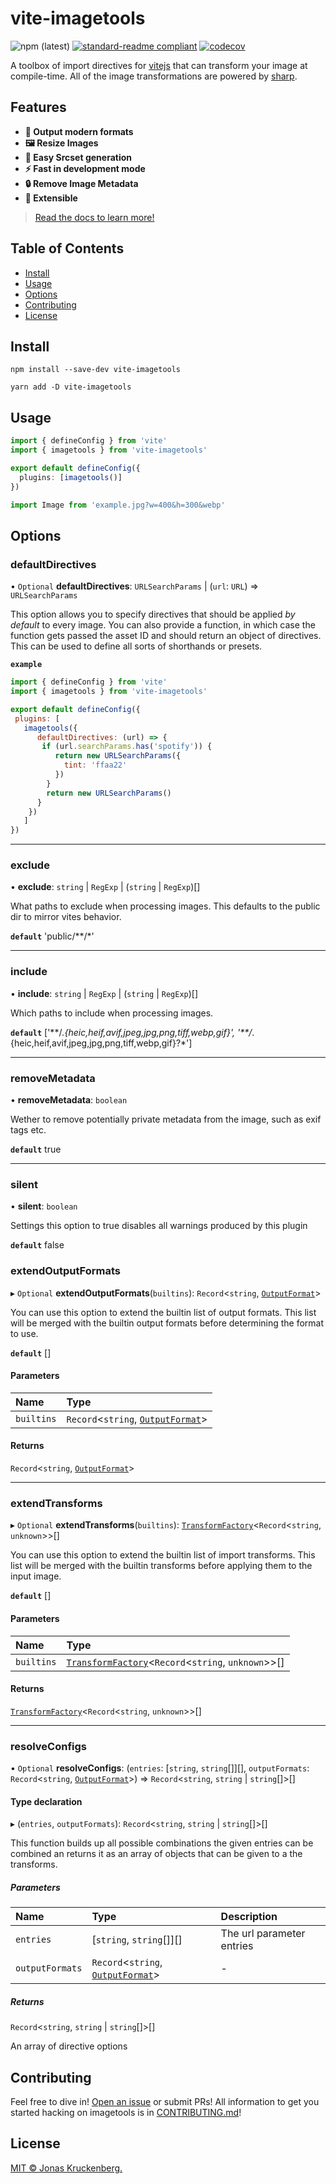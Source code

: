 # vite-imagetools

<!-- badges -->

![npm (latest)](https://img.shields.io/npm/v/vite-imagetools)
[![standard-readme compliant](https://img.shields.io/badge/readme%20style-standard-brightgreen.svg?style=flat-square)](https://github.com/RichardLitt/standard-readme)
[![codecov](https://codecov.io/gh/JonasKruckenberg/imagetools/branch/graph/badge.svg?token=bJrFBmuczA&flag=vite-imagetools)](https://codecov.io/gh/JonasKruckenberg/imagetools/)

A toolbox of import directives for [vitejs](https://github.com/vitejs/vite) that can transform your image at
compile-time. All of the image transformations are powered by [sharp](https://sharp.pixelplumbing.com).

## Features

- **🚀 Output modern formats**
- **🖼 Resize Images**
- **🔗 Easy Srcset generation**
- **⚡️ Fast in development mode**
- **🔒 Remove Image Metadata**
- **🧩 Extensible**

> [Read the docs to learn more!](https://github.com/JonasKruckenberg/imagetools/blob/main/docs/README.md)

## Table of Contents

- [Install](#install)
- [Usage](#usage)
- [Options](#options)
- [Contributing](#contributing)
- [License](#license)

## Install

```
npm install --save-dev vite-imagetools
```

```
yarn add -D vite-imagetools
```

## Usage

```ts
import { defineConfig } from 'vite'
import { imagetools } from 'vite-imagetools'

export default defineConfig({
  plugins: [imagetools()]
})
```

```js
import Image from 'example.jpg?w=400&h=300&webp'
```

## Options

### defaultDirectives

• `Optional` **defaultDirectives**: `URLSearchParams` \| (`url`: `URL`) => `URLSearchParams`

This option allows you to specify directives that should be applied _by default_ to every image.
You can also provide a function, in which case the function gets passed the asset ID and should return an object of directives.
This can be used to define all sorts of shorthands or presets.

**`example`**
```js
import { defineConfig } from 'vite'
import { imagetools } from 'vite-imagetools'

export default defineConfig({
 plugins: [
   imagetools({
      defaultDirectives: (url) => {
       if (url.searchParams.has('spotify')) {
          return new URLSearchParams({
            tint: 'ffaa22'
          })
        }
        return new URLSearchParams()
      }
    })
   ]
})
```

___

### exclude

• **exclude**: `string` \| `RegExp` \| (`string` \| `RegExp`)[]

What paths to exclude when processing images.
This defaults to the public dir to mirror vites behavior.

**`default`** 'public\/\*\*\/\*'

___


### include

• **include**: `string` \| `RegExp` \| (`string` \| `RegExp`)[]

Which paths to include when processing images.

**`default`** ['\*\*\/*.{heic,heif,avif,jpeg,jpg,png,tiff,webp,gif}', '\*\*\/*.{heic,heif,avif,jpeg,jpg,png,tiff,webp,gif}?\*']

___

### removeMetadata

• **removeMetadata**: `boolean`

Wether to remove potentially private metadata from the image, such as exif tags etc.

**`default`** true

___

### silent

• **silent**: `boolean`

Settings this option to true disables all warnings produced by this plugin

**`default`** false

### extendOutputFormats

▸ `Optional` **extendOutputFormats**(`builtins`): `Record`<`string`, [`OutputFormat`](../../docs/modules/core_src.md#outputformat)\>

You can use this option to extend the builtin list of output formats.
This list will be merged with the builtin output formats before determining the format to use.

**`default`** []

#### Parameters

| Name | Type |
| :------ | :------ |
| `builtins` | `Record`<`string`, [`OutputFormat`](../../docs/modules/core_src.md#outputformat)\> |

#### Returns

`Record`<`string`, [`OutputFormat`](../../docs/modules/core_src.md#outputformat)\>

___

### extendTransforms

▸ `Optional` **extendTransforms**(`builtins`): [`TransformFactory`](../../docs/modules/core_src.md#transformfactory)<`Record`<`string`, `unknown`\>\>[]

You can use this option to extend the builtin list of import transforms.
This list will be merged with the builtin transforms before applying them to the input image.

**`default`** []

#### Parameters

| Name | Type |
| :------ | :------ |
| `builtins` | [`TransformFactory`](../../docs/modules/core_src.md#transformfactory)<`Record`<`string`, `unknown`\>\>[] |

#### Returns

[`TransformFactory`](../../docs/modules/core_src.md#transformfactory)<`Record`<`string`, `unknown`\>\>[]

___

### resolveConfigs

• `Optional` **resolveConfigs**: (`entries`: [`string`, `string`[]][], `outputFormats`: `Record`<`string`, [`OutputFormat`](../modules/core_src.md#outputformat)\>) => `Record`<`string`, `string` \| `string`[]\>[]

#### Type declaration

▸ (`entries`, `outputFormats`): `Record`<`string`, `string` \| `string`[]\>[]

This function builds up all possible combinations the given entries can be combined
an returns it as an array of objects that can be given to a the transforms.

##### Parameters

| Name | Type | Description |
| :------ | :------ | :------ |
| `entries` | [`string`, `string`[]][] | The url parameter entries |
| `outputFormats` | `Record`<`string`, [`OutputFormat`](../modules/core_src.md#outputformat)\> | - |

##### Returns

`Record`<`string`, `string` \| `string`[]\>[]

An array of directive options

## Contributing

Feel free to dive in! [Open an issue](https://github.com/JonasKruckenberg/imagetools/issues/new) or submit PRs! All
information to get you started hacking on imagetools is in [CONTRIBUTING.md](../../CONTRIBUTING.md)!

## License

[MIT © Jonas Kruckenberg.](./LICENSE)
